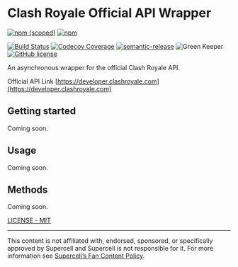 # Clash Royale Official API Wrapper

[![npm (scoped)](https://img.shields.io/npm/v/@varandas/clash-royale-api.svg)](https://www.npmjs.com/package/@varandas/clash-royale-api)
[![npm](https://img.shields.io/npm/dm/@varandas/clash-royale-api.svg)](https://npmcharts.com/compare/@varandas/clash-royale-api)

[![Build Status](https://travis-ci.org/AndreVarandas/clash-royale-api.svg?branch=master)](https://travis-ci.org/AndreVarandas/clash-royale-api)
[![Codecov Coverage](https://img.shields.io/codecov/c/github/AndreVarandas/clash-royale-api/master.svg?style=flat-square)](https://codecov.io/gh/AndreVarandas/clash-royale-api/)
[![semantic-release](https://img.shields.io/badge/%20%20%F0%9F%93%A6%F0%9F%9A%80-semantic--release-e10079.svg)](https://github.com/semantic-release/semantic-release)
![Green Keeper](https://badges.greenkeeper.io/andrevarandas/clash-royale-api.svg?style=flat)
[![GitHub license](https://img.shields.io/badge/license-MIT-blue.svg)](https://github.com/AndreVarandas/clash-royale-api/blob/master/LICENSE)

An asynchronous wrapper for the official Clash Royale API.

Official API Link [https://developer.clashroyale.com](https://developer.clashroyale.com)

## Getting started

Coming soon.

## Usage

Coming soon.

## Methods

Coming soon.

[LICENSE - MIT](LICENSE)

---

This content is not affiliated with, endorsed, sponsored, or specifically approved by Supercell and Supercell is not responsible for it. For more information see [Supercell’s Fan Content Policy](http://www.supercell.com/fan-content-policy).
